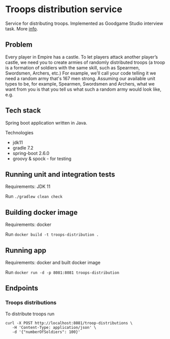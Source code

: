 # Troops distribution service

Service for distributing troops. Implemented as Goodgame Studio interview task. More [info](./Solution%20Challenge.pdf).

## Problem
Every player in Empire has a castle. To let players attack another player’s castle, we need you to create armies of randomly distributed
troops (a troop is a formation of soldiers with the same skill, such as Spearmen, Swordsmen, Archers, etc.)
For example, we'll call your code telling it we need a random army that's 167 men strong. Assuming our available unit types to be, for
example, Spearmen, Swordsmen and Archers, what we want from you is that you tell us what such a random army would look like, e.g.

## Tech stack
Spring boot application written in Java.

Technologies
* jdk11
* gradle 7.2
* spring-boot 2.6.0
* groovy & spock - for testing

## Running unit and integration tests
Requirements: JDK 11

Run `./gradlew clean check`

## Building docker image
Requirements: docker

Run `docker build -t troops-distribution .`

## Running app
Requirements: docker and built docker image

Run `docker run -d -p 8081:8081 troops-distribution`

## Endpoints
### Troops distributions
To distribute troops run
```
curl -X POST http://localhost:8081/troop-distributions \
   -H 'Content-Type: application/json' \
   -d '{"numberOfSoldiers": 100}'
```
